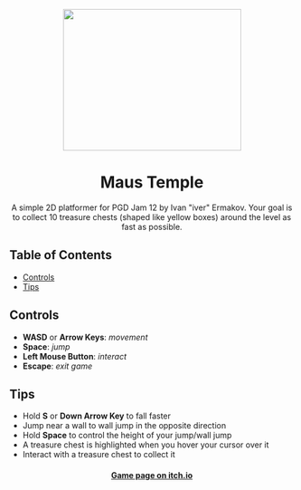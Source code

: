 
<p align="center">
  <img width="315" height="250" src="https://img.itch.zone/aW1nLzEzMTE1ODM5LnBuZw==/original/JL28zZ.png">
</p>

<h1 align="center">Maus Temple</h1>

<p align="center">
A simple 2D platformer for PGD Jam 12 by Ivan "iver" Ermakov. Your goal is to collect 10 treasure chests (shaped like yellow boxes) around the level as fast as possible.
</p>

## Table of Contents
- [Controls](#controls)
- [Tips](#tips)

<a name="controls"></a>
## Controls
- **WASD** or **Arrow Keys**: *movement*
- **Space**: *jump*
- **Left Mouse Button**: *interact*
- **Escape**: *exit game*

<a name="tips"></a>
## Tips
- Hold **S** or **Down Arrow Key** to fall faster
- Jump near a wall to wall jump in the opposite direction
- Hold **Space** to control the height of your jump/wall jump
- A treasure chest is highlighted when you hover your cursor over it
- Interact with a treasure chest to collect it

<h4 align="center">
<a href="https://iver00.itch.io/maus-temple">Game page on itch.io</a>
</h4>
